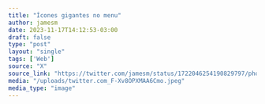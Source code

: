 ```yaml
---
title: "Ícones gigantes no menu"
author: jamesm
date: 2023-11-17T14:12:53-03:00
draft: false
type: "post"
layout: "single"
tags: ['Web']
source: "X"
source_link: "https://twitter.com/jamesm/status/1722046254190829797/photo/1"
media: "/uploads/twitter.com_F-Xv8OPXMAA6Cmo.jpeg"
media_type: "image"
---
```


